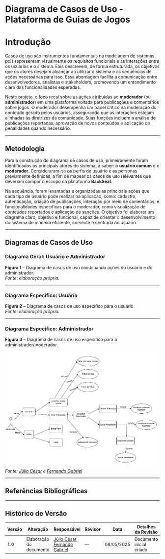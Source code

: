 # Diagrama de Casos de Uso - Plataforma de Guias de Jogos

# **Introdução**

Casos de uso são instrumentos fundamentais na modelagem de sistemas, pois representam visualmente os requisitos funcionais e as interações entre os usuários e o sistema. Eles descrevem, de forma estruturada, os objetivos que os atores desejam alcançar ao utilizar o sistema e as sequências de ações necessárias para isso. Essa abordagem facilita a comunicação entre desenvolvedores, analistas e stakeholders, promovendo um entendimento claro das funcionalidades esperadas.

Neste projeto, o foco recai sobre as ações atribuídas ao **moderador** (ou **administrador**) em uma plataforma voltada para publicações e comentários sobre jogos. O moderador desempenha um papel crítico na moderação do conteúdo gerado pelos usuários, assegurando que as interações estejam alinhadas às diretrizes da comunidade. Suas funções incluem a análise de publicações reportadas, aprovação de novos conteúdos e aplicação de penalidades quando necessário.

---

## **Metodologia**

Para a construção do diagrama de casos de uso, primeiramente foram identificados os principais atores do sistema, a saber: o **usuário comum** e o **moderador**. Consideraram-se os perfis de usuário e as personas previamente definidas, a fim de mapear os casos de uso relevantes que deveriam compor o escopo da plataforma **BackSeat**.

Na sequência, foram levantadas e organizadas as principais ações que cada tipo de usuário pode realizar na aplicação, como: cadastro, autenticação, criação de publicações, interação por meio de comentários, e funcionalidades específicas para o moderador, como visualização de conteúdos reportados e aplicação de sanções. O objetivo foi elaborar um diagrama claro, objetivo e funcional, capaz de orientar o desenvolvimento do sistema de maneira eficiente, coerente e centrada no usuário.

---

## **Diagramas de Casos de Uso**

### Diagrama Geral: Usuário e Administrador  
**Figura 1** – Diagrama de casos de uso combinando ações do usuário e do administrador.  
*Fonte: elaboração própria.*

---

### Diagrama Específico: Usuário  
**Figura 2** – Diagrama de casos de uso específico para o usuário.  
*Fonte: elaboração própria.*

---

### Diagrama Específico: Administrador  
**Figura 3** – Diagrama de casos de uso específico para o administrador/moderador.  

![Diagrama Caso De Uso](../Imagens/Diagrama_Caso_De_Uso.jpg)  
*Fonte: [Júlio Cesar](https://github.com/Julio1099) e [Fernando Gabriel](https://github.com/show-dawn)*

---

## **Referências Bibliográficas**
---

## **Histórico de Versão**

| Versão | Alteração                 | Responsável                                                                 | Revisor | Data       | Detalhes da Revisão     |
|--------|---------------------------|------------------------------------------------------------------------------|---------|------------|--------------------------|
| 1.0    | Elaboração do documento   | [Júlio Cesar](https://github.com/Julio1099), [Fernando Gabriel](https://github.com/show-dawn) | —       | 08/05/2025 | Documento inicial criado |

